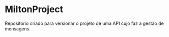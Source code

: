 # MiltonProject
Repositório criado para versionar o projeto de uma API cujo faz a gestão de mensagens. 
